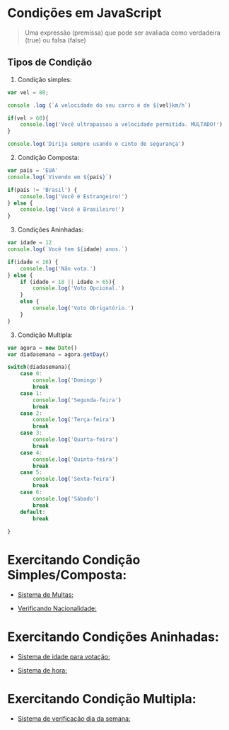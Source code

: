 # Condições em JavaScript

> Uma expressão (premissa) que pode ser avaliada como verdadeira (true) ou falsa (false)

<h2>Tipos de Condição</h2>

1. Condição simples: 

~~~javascript
var vel = 80;

console .log (`A velocidade do seu carro é de ${vel}km/h`)

if(vel > 60){
    console.log('Você ultrapassou a velocidade permitida. MULTADO!')
}

console.log('Dirija sempre usando o cinto de segurança')
~~~

2. Condição Composta:

~~~javascript
var país = 'EUA'
console.log(`Vivendo em ${país}`)

if(país != 'Brasil') {
    console.log('Você é Estrangeiro!')
} else {
    console.log('Você é Brasileiro!')
}
~~~

3. Condições Aninhadas:

~~~javascript
var idade = 12
console.log(`Você tem ${idade} anos.`)

if(idade < 16) {
    console.log('Não vota.')
} else {
    if (idade < 18 || idade > 65){
        console.log('Voto Opcional.')
    }
    else {
        console.log('Voto Obrigatório.')
    }
}
~~~
3. Condição Multipla:
~~~javascript
var agora = new Date()
var diadasemana = agora.getDay()

switch(diadasemana){
    case 0:
        console.log('Domingo')
        break
    case 1:
        console.log('Segunda-feira')
        break
    case 2:
        console.log('Terça-feira')
        break
    case 3: 
        console.log('Quarta-feira')
        break
    case 4: 
        console.log('Quinta-feira')
        break
    case 5:
        console.log('Sexta-feira')
        break
    case 6:
        console.log('Sábado')
        break
    default:
        break
    
}
~~~

# Exercitando Condição Simples/Composta:

- [Sistema de Multas:](https://github.com/cmarih/curso-em-video-js/blob/master/Modulo-D/exec-03.html) 

- [Verificando Nacionalidade:](https://github.com/cmarih/curso-em-video-js/blob/master/Modulo-D/exec-04.html) 

# Exercitando Condições Aninhadas:

- [Sistema de idade para votação:](https://github.com/cmarih/curso-em-video-js/blob/master/Modulo-D/exec-03.html) 

- [Sistema de hora:](https://github.com/cmarih/curso-em-video-js/blob/master/Modulo-D/exec-04.html) 

# Exercitando Condição Multipla:

- [Sistema de verificação dia da semana:](https://github.com/cmarih/curso-em-video-js/blob/master/Modulo-D/exec-05.html) 


